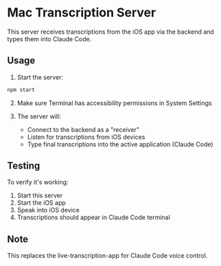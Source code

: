 # Mac Transcription Server

This server receives transcriptions from the iOS app via the backend and types them into Claude Code.

## Usage

1. Start the server:
```bash
npm start
```

2. Make sure Terminal has accessibility permissions in System Settings

3. The server will:
   - Connect to the backend as a "receiver"
   - Listen for transcriptions from iOS devices
   - Type final transcriptions into the active application (Claude Code)

## Testing

To verify it's working:
1. Start this server
2. Start the iOS app 
3. Speak into iOS device
4. Transcriptions should appear in Claude Code terminal

## Note

This replaces the live-transcription-app for Claude Code voice control.